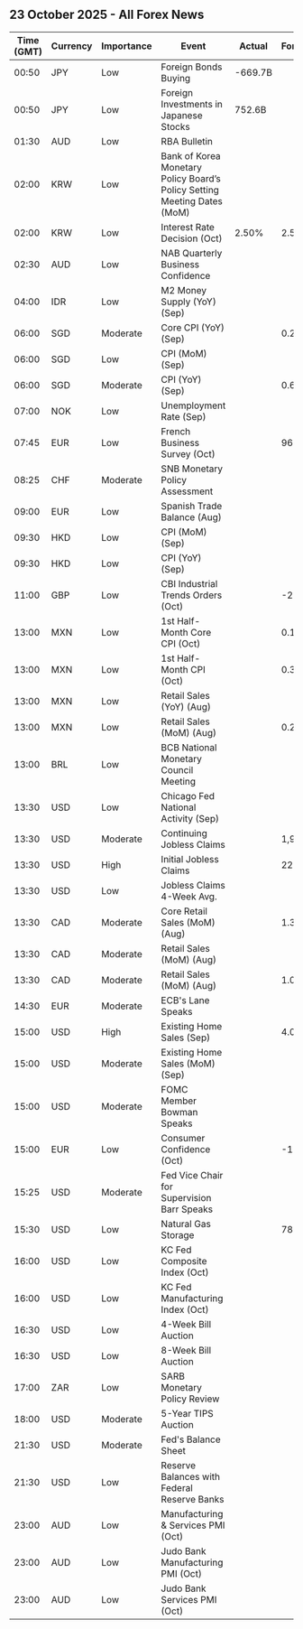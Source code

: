 ## 23 October 2025 - All Forex News

| Time (GMT) | Currency | Importance | Event | Actual | Forecast | Previous |
|------|----------|------------|-------|--------|----------|----------|
| 00:50 | JPY | Low | Foreign Bonds Buying | -669.7B |  | 601.3B |
| 00:50 | JPY | Low | Foreign Investments in Japanese Stocks | 752.6B |  | 1,886.6B |
| 01:30 | AUD | Low | RBA Bulletin |  |  |  |
| 02:00 | KRW | Low | Bank of Korea Monetary Policy Board’s Policy Setting Meeting Dates (MoM) |  |  |  |
| 02:00 | KRW | Low | Interest Rate Decision (Oct) | 2.50% | 2.50% | 2.50% |
| 02:30 | AUD | Low | NAB Quarterly Business Confidence |  |  | -1 |
| 04:00 | IDR | Low | M2 Money Supply (YoY) (Sep) |  |  | 7.60% |
| 06:00 | SGD | Moderate | Core CPI (YoY) (Sep) |  | 0.20% | 0.30% |
| 06:00 | SGD | Low | CPI (MoM) (Sep) |  |  | 0.50% |
| 06:00 | SGD | Moderate | CPI (YoY) (Sep) |  | 0.6% | 0.5% |
| 07:00 | NOK | Low | Unemployment Rate (Sep) |  |  | 4.9% |
| 07:45 | EUR | Low | French Business Survey (Oct) |  | 96 | 96 |
| 08:25 | CHF | Moderate | SNB Monetary Policy Assessment |  |  |  |
| 09:00 | EUR | Low | Spanish Trade Balance (Aug) |  |  | -4.01B |
| 09:30 | HKD | Low | CPI (MoM) (Sep) |  |  | 0.10% |
| 09:30 | HKD | Low | CPI (YoY) (Sep) |  |  | 1.10% |
| 11:00 | GBP | Low | CBI Industrial Trends Orders (Oct) |  | -28 | -27 |
| 13:00 | MXN | Low | 1st Half-Month Core CPI (Oct) |  | 0.19% | 0.22% |
| 13:00 | MXN | Low | 1st Half-Month CPI (Oct) |  | 0.36% | 0.18% |
| 13:00 | MXN | Low | Retail Sales (YoY) (Aug) |  |  | 2.4% |
| 13:00 | MXN | Low | Retail Sales (MoM) (Aug) |  | 0.2% | 0.1% |
| 13:00 | BRL | Low | BCB National Monetary Council Meeting |  |  |  |
| 13:30 | USD | Low | Chicago Fed National Activity (Sep) |  |  | -0.12 |
| 13:30 | USD | Moderate | Continuing Jobless Claims |  | 1,930K | 1,926K |
| 13:30 | USD | High | Initial Jobless Claims |  | 223K | 218K |
| 13:30 | USD | Low | Jobless Claims 4-Week Avg. |  |  | 237.50K |
| 13:30 | CAD | Moderate | Core Retail Sales (MoM) (Aug) |  | 1.3% | -1.2% |
| 13:30 | CAD | Moderate | Retail Sales (MoM) (Aug) |  |  | -0.8% |
| 13:30 | CAD | Moderate | Retail Sales (MoM) (Aug) |  | 1.0% | -0.8% |
| 14:30 | EUR | Moderate | ECB's Lane Speaks |  |  |  |
| 15:00 | USD | High | Existing Home Sales (Sep) |  | 4.06M | 4.00M |
| 15:00 | USD | Moderate | Existing Home Sales (MoM) (Sep) |  |  | -0.2% |
| 15:00 | USD | Moderate | FOMC Member Bowman Speaks |  |  |  |
| 15:00 | EUR | Low | Consumer Confidence (Oct) |  | -15.0 | -14.9 |
| 15:25 | USD | Moderate | Fed Vice Chair for Supervision Barr Speaks |  |  |  |
| 15:30 | USD | Low | Natural Gas Storage |  | 78B | 80B |
| 16:00 | USD | Low | KC Fed Composite Index (Oct) |  |  | 4 |
| 16:00 | USD | Low | KC Fed Manufacturing Index (Oct) |  |  | 4 |
| 16:30 | USD | Low | 4-Week Bill Auction |  |  | 4.030% |
| 16:30 | USD | Low | 8-Week Bill Auction |  |  | 3.960% |
| 17:00 | ZAR | Low | SARB Monetary Policy Review |  |  |  |
| 18:00 | USD | Moderate | 5-Year TIPS Auction |  |  | 1.650% |
| 21:30 | USD | Moderate | Fed's Balance Sheet |  |  | 6,596B |
| 21:30 | USD | Low | Reserve Balances with Federal Reserve Banks |  |  | 2.988T |
| 23:00 | AUD | Low | Manufacturing & Services PMI (Oct) |  |  | 52.40 |
| 23:00 | AUD | Low | Judo Bank Manufacturing PMI (Oct) |  |  | 51.4 |
| 23:00 | AUD | Low | Judo Bank Services PMI (Oct) |  |  | 52.4 |
